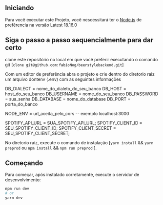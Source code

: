
## Iniciando 
Para você executar este Projeto, você nescessitará ter o [Node.js](https://nodejs.org/en) de prefêrencia na versão Latest 18.16.0

## Siga o passo a passo sequencialmente para dar certo 

clone este repositório no local em que você preferir executando o comando git [`clone git@github.com:fabioNog/beerstylebackend.git`]

Com um editor de preferência abra o projeto e crie dentro do diretorio raiz um arquivo dontenv (.env) com as seguintes informações 

DB_DIALECT = nome_do_dialeto_do_seu_banco
DB_HOST = host_do_seu_banco
DB_USERNAME = nome_do_seu_banco
DB_PASSWORD = sua_senha
DB_DATABASE = nome_do_database
DB_PORT = porta_do_banco

NODE_ENV  = url_aceita_pelo_cors    -- exemplo localhost:3000

SPOTIFY_API_URL = SUA_SPOTIFY_API_URL;
SPOTIFY_CLIENT_ID = SEU_SPOTIFY_CLIENT_ID;
SPOTIFY_CLIENT_SECRET = SEU_SPOTIFY_CLIENT_SECRET;

No diretorio raiz, execute o comando de instalação [`yarn install` && `yarn preprod` ou `npm install` && `npm run preprod`  ].

## Começando

Para começar, após instalado corretamente, execute o servidor de desenvolvimento:

```bash
npm run dev
# or
yarn dev
```




